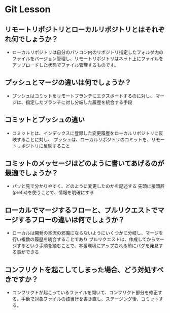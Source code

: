 # Git Lesson

## リモートリポジトリとローカルリポジトリとはそれぞれ何でしょうか？
- ローカルリポジトリは自分のパソコン内のリポジトリ指定したフォルダ内のファイルをバージョン管理し、リモートリポジトリはネット上にファイルをアップロードした状態でファイル管理するものです。

## プッシュとマージの違いは何でしょうか？
- プッシュはコミットをリモートブランチにエクスポートするのに対し、
マージは、指定したブランチに対し分岐した履歴を統合する手段

## コミットとプッシュの違い
- コミットとは、インデックスに登録した変更履歴をローカルリポジトリに反映することに対し、
プッシュは、ローカルリポジトリのコミットを、リモートリポジトリに反映すること

## コミットのメッセージはどのように書いてあげるのが最適でしょうか？
- パッと見で分かりやすく、どのように変更したのかを記述する
先頭に接頭辞(prefix)を使うことで、情報を明確にする

## ローカルでマージするフローと、プルリクエストでマージするフローの違いは何でしょうか？
- ローカルは開発の本流の邪魔にならないようにいくつかに分岐し、マージを行い複数の履歴を統合することであり
プルリクエストは、作成してからマージするという手順を踏むことで、本番環境にアップされる前にバグを発見する事ができる

## コンフリクトを起こしてしまった場合、どう対処すべきですか？
- コンフリクトが起こっているファイルを開いて、コンフリクト部分を修正する。手動で対象ファイルの該当行を書き直し、ステージング後、コミットする。